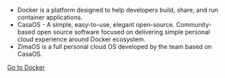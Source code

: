 - Docker is a platform designed to help developers build, share, and run container applications.  
- CasaOS - A simple, easy-to-use, elegant open-source.
Community-based open source software focused on delivering simple personal cloud experience around Docker ecosystem.  
- ZimaOS is a full personal cloud OS developed by the team based on CasaOS.

[Go to Docker](../../../Docker/wiki/home)  
